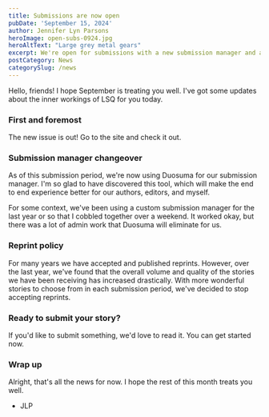 ```yaml
---
title: Submissions are now open
pubDate: 'September 15, 2024'
author: Jennifer Lyn Parsons
heroImage: open-subs-0924.jpg
heroAltText: "Large grey metal gears"
excerpt: We're open for submissions with a new submission manager and an update to our guidelines.
postCategory: News
categorySlug: /news
---
```

Hello, friends!
I hope September is treating you well. I've got some updates about the inner workings of LSQ for you today.

<h3>First and foremost</h3>
The new issue is out! Go to the site and check it out. 

<h3>Submission manager changeover</h3>
As of this submission period, we're now using Duosuma for our submission manager. I'm so glad to have discovered this tool, which will make the end to end experience better for our authors, editors, and myself.

For some context, we've been using a custom submission manager for the last year or so that I cobbled together over a weekend. It worked okay, but there was a lot of admin work that Duosuma will eliminate for us.

<h3>Reprint policy</h3>
For many years we have accepted and published reprints. However, over the last year, we've found that the overall volume and quality of the stories we have been receiving has increased drastically. With more wonderful stories to choose from in each submission period, we've decided to stop accepting reprints.

<h3>Ready to submit your story?</h3>
If you'd like to submit something, we'd love to read it. You can <a href-"https://duotrope.com/duosuma/submit/luna-station-quarterly-ehWK6">get started now</a>.

<h3>Wrap up</h3>
Alright, that's all the news for now. I hope the rest of this month treats you well.

- JLP 